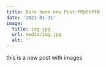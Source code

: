 ```yaml
---
title: Bare bone new Post-PMp6hPtN
date: '2021-01-31'
image:
  title: img.jpg
  url: media/img.jpg
  alt: ''
---
```

this is a new post with images
